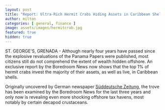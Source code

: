 ```yaml
---
layout: post
title: "Report: Ultra-Rich Hermit Crabs Hiding Assets in Caribbean Shell Companies"
author: milton
categories: [ general, finance ]
image: assets/images/hermitcrab.jpg
featured: true
hidden: true
---
```


ST. GEORGE'S, GRENADA - Although nearly four years have passed since the explosive revaluations of the Panama Papers were published, most citizens still do not comprehend the extent of wealth hidden offshore. An exclusive report by the Boredroom News now shows that the top 1% of hermit crabs invest the majority of their assets, as well as live, in Caribbean shells.

Originally uncovered by German newspaper [Süddeutsche Zeitung](https://panamapapers.sueddeutsche.de/articles/56febff0a1bb8d3c3495adf4/), the trove has been examined by the Boredroom News for the last three years and only now is revealing even more shocking offshore tax havens, most notably by certain decapod crustaceans. 